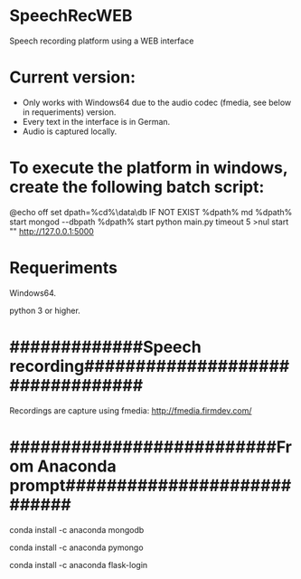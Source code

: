 # SpeechRecWEB
Speech recording platform using a WEB interface

# Current version:
- Only works with Windows64 due to the audio codec (fmedia, see below in requeriments) version.
- Every text in the interface is in German.
- Audio is captured locally.

# To execute the platform in windows, create the following batch script:
@echo off
set dpath=%cd%\data\db
IF NOT EXIST %dpath% md %dpath%
start mongod --dbpath %dpath%
start python main.py
timeout 5 >nul
start "" http://127.0.0.1:5000

# Requeriments
Windows64.

python 3 or higher.

# #############Speech recording#################################
Recordings are capture using fmedia: http://fmedia.firmdev.com/

# ##########################From Anaconda prompt############################
conda install -c anaconda mongodb

conda install -c anaconda pymongo 

conda install -c anaconda flask-login 
